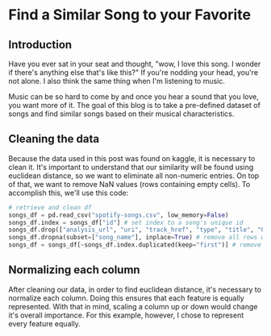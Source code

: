 # Find a Similar Song to your Favorite
## Introduction
Have you ever sat in your seat and thought, "wow, I love this song. I wonder if there's anything else that's like this?" If you're nodding your head, you're not alone. I also think the same thing when I'm listening to music.

Music can be so hard to come by and once you hear a sound that you love, you want more of it. The goal of this blog is to take a pre-defined dataset of songs and find similar songs based on their musical characteristics.

## Cleaning the data
Because the data used in this post was found on kaggle, it is necessary to clean it. It's important to understand that our similarity will be found using euclidean distance, so we want to eliminate all non-numeric entries. On top of that, we want to remove NaN values (rows containing empty cells). To accomplish this, we'll use this code:
```py
# retrieve and clean df
songs_df = pd.read_csv("spotify-songs.csv", low_memory=False)
songs_df.index = songs_df["id"] # set index to a song's unique id
songs_df.drop(["analysis_url", "uri", "track_href", "type", "title", "Unnamed: 0", "id", "genre"], axis=1, inplace=True) # remove unused/non-numeric columns
songs_df.dropna(subset=["song_name"], inplace=True) # remove all rows with NaN song_names
songs_df = songs_df[~songs_df.index.duplicated(keep="first")] # remove duplicate entries
```

## Normalizing each column
After cleaning our data, in order to find euclidean distance, it's necessary to normalize each column. Doing this ensures that each feature is equally represented. With that in mind, scaling a column up or down would change it's overall importance. For this example, however, I chose to represent every feature equally.

